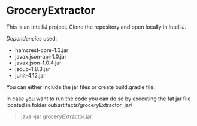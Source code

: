 # GroceryExtractor

This is an IntelliJ project. Clone the repository and open locally in IntelliJ. 

*Dependencies* used:

* hamcrest-core-1.3.jar
* javax.json-api-1.0.jar
* javax.json-1.0.4.jar
* jsoup-1.8.3.jar
* junit-4.12.jar

You can either include the jar files or create build.gradle file. 

In case you want to run the code you can do so by executing the fat jar file located in folder out/artifacts/groceryExtractor_jar/

> java -jar groceryExtractor.jar 